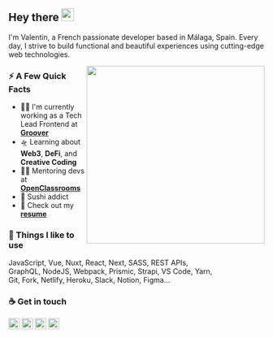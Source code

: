 ## Hey there <img src="https://media.giphy.com/media/hvRJCLFzcasrR4ia7z/giphy.gif" width="25px">

I'm Valentin, a French passionate developer based in Málaga, Spain. Every day, I strive to build functional and beautiful experiences using cutting-edge web technologies.

<!--<img align="right" src="https://media.giphy.com/media/gG6OcTSRWaSis/giphy.gif" />-->
<img align="right" width="350" src="https://media.giphy.com/media/3osxYurj3xjl91g23e/giphy.gif" />

### ⚡️ A Few Quick Facts

- 👨‍💻 I'm currently working as a Tech Lead Frontend at **[Groover](https://groover.co/)**
- 🛸 Learning about **Web3**, **DeFi**, and **Creative Coding**
- 👨‍🏫 Mentoring devs at **[OpenClassrooms](https://openclassrooms.com/en/)**
- 🍣 Sushi addict
- 📒 Check out my **[resume](https://www.linkedin.com/in/valentin-karkouz/)**

### 🧱 Things I like to use

JavaScript, Vue, Nuxt, React, Next, SASS, REST APIs, <br> GraphQL, NodeJS, Webpack, Prismic, Strapi, VS Code, Yarn,<br> Git, Fork, Netlify, Heroku, Slack, Notion, Figma...

### ☕️ Get in touch

<a href="https://twitter.com/kouzkar"><img src="https://img.shields.io/badge/Twitter-1DA1F2?style=for-the-badge&logo=twitter&logoColor=white" height=22></a>
<a href="https://www.linkedin.com/in/valentin-karkouz/"><img src="https://img.shields.io/badge/LinkedIn-0077B5?style=for-the-badge&logo=linkedin&logoColor=white" height=22></a>
<a href="https://www.instagram.com/kzkr1/"><img src="https://img.shields.io/badge/Instagram-E4405F?style=for-the-badge&logo=instagram&logoColor=white" height=22></a>
<a href="mailto:hello@kzkr.dev"><img src="https://img.shields.io/badge/Gmail-D14836?style=for-the-badge&logo=gmail&logoColor=white" height=22></a>
